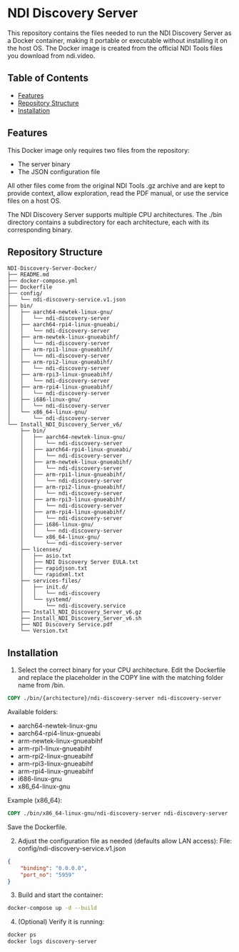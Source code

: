 # NDI Discovery Server
This repository contains the files needed to run the NDI Discovery Server as a Docker container, making it portable or executable without installing it on the host OS. The Docker image is created from the official NDI Tools files you download from ndi.video.

## Table of Contents
- [Features](#features)
- [Repository Structure](#repository-structure)
- [Installation](#installation)

## Features
This Docker image only requires two files from the repository:
- The server binary
- The JSON configuration file

All other files come from the original NDI Tools .gz archive and are kept to provide context, allow exploration, read the PDF manual, or use the service files on a host OS.

The NDI Discovery Server supports multiple CPU architectures. The ./bin directory contains a subdirectory for each architecture, each with its corresponding binary.

## Repository Structure

```text
NDI-Discovery-Server-Docker/
├── README.md
├── docker-compose.yml
├── Dockerfile
├── config/
│   └── ndi-discovery-service.v1.json
├── bin/
│   ├── aarch64-newtek-linux-gnu/
│   │   └── ndi-discovery-server
│   ├── aarch64-rpi4-linux-gnueabi/
│   │   └── ndi-discovery-server
│   ├── arm-newtek-linux-gnueabihf/
│   │   └── ndi-discovery-server
│   ├── arm-rpi1-linux-gnueabihf/
│   │   └── ndi-discovery-server
│   ├── arm-rpi2-linux-gnueabihf/
│   │   └── ndi-discovery-server
│   ├── arm-rpi3-linux-gnueabihf/
│   │   └── ndi-discovery-server
│   ├── arm-rpi4-linux-gnueabihf/
│   │   └── ndi-discovery-server
│   ├── i686-linux-gnu/
│   │   └── ndi-discovery-server
│   └── x86_64-linux-gnu/
│       └── ndi-discovery-server
└── Install_NDI_Discovery_Server_v6/
    ├── bin/
    │   ├── aarch64-newtek-linux-gnu/
    │   │   └── ndi-discovery-server
    │   ├── aarch64-rpi4-linux-gnueabi/
    │   │   └── ndi-discovery-server
    │   ├── arm-newtek-linux-gnueabihf/
    │   │   └── ndi-discovery-server
    │   ├── arm-rpi1-linux-gnueabihf/
    │   │   └── ndi-discovery-server
    │   ├── arm-rpi2-linux-gnueabihf/
    │   │   └── ndi-discovery-server
    │   ├── arm-rpi3-linux-gnueabihf/
    │   │   └── ndi-discovery-server
    │   ├── arm-rpi4-linux-gnueabihf/
    │   │   └── ndi-discovery-server
    │   ├── i686-linux-gnu/
    │   │   └── ndi-discovery-server
    │   └── x86_64-linux-gnu/
    │       └── ndi-discovery-server
    ├── licenses/
    │   ├── asio.txt
    │   ├── NDI Discovery Server EULA.txt
    │   ├── rapidjson.txt
    │   └── rapidxml.txt
    ├── services-files/
    │   ├── init.d/
    │   │   └── ndi-discovery
    │   └── systemd/
    │       └── ndi-discovery.service
    ├── Install_NDI_Discovery_Server_v6.gz
    ├── Install_NDI_Discovery_Server_v6.sh
    ├── NDI Discovery Service.pdf
    └── Version.txt
```

## Installation

1. Select the correct binary for your CPU architecture. Edit the Dockerfile and replace the placeholder in the COPY line with the matching folder name from /bin.

```Dockerfile
COPY ./bin/{architecture}/ndi-discovery-server ndi-discovery-server
```

Available folders:
- aarch64-newtek-linux-gnu
- aarch64-rpi4-linux-gnueabi
- arm-newtek-linux-gnueabihf
- arm-rpi1-linux-gnueabihf
- arm-rpi2-linux-gnueabihf
- arm-rpi3-linux-gnueabihf
- arm-rpi4-linux-gnueabihf
- i686-linux-gnu
- x86_64-linux-gnu

Example (x86_64):
```Dockerfile
COPY ./bin/x86_64-linux-gnu/ndi-discovery-server ndi-discovery-server
```
Save the Dockerfile.

2. Adjust the configuration file as needed (defaults allow LAN access):
File: config/ndi-discovery-service.v1.json
```json
{
    "binding": "0.0.0.0",
    "port_no": "5959"
}
```

3. Build and start the container:
```bash
docker-compose up -d --build
```

4. (Optional) Verify it is running:
```bash
docker ps
docker logs discovery-server
```


